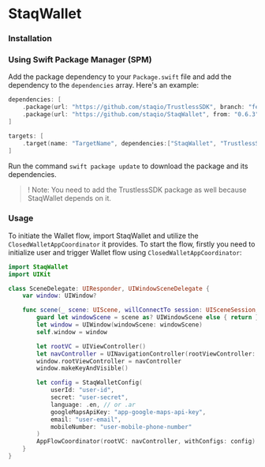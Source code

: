 # StaqWallet

### Installation

### Using Swift Package Manager (SPM)

Add the package dependency to your `Package.swift` file and add the dependency to the `dependencies` array. Here's an example:

```swift
dependencies: [
    .package(url: "https://github.com/staqio/TrustlessSDK", branch: "feat/dev-finlab"),
    .package(url: "https://github.com/staqio/StaqWallet", from: "0.6.3")
]
```

```swift
targets: [
    .target(name: "TargetName", dependencies:["StaqWallet", "TrustlessSDK"])
]
```

Run the command `swift package update` to download the package and its dependencies.

> ! Note: You need to add the TrustlessSDK package as well because StaqWallet depends on it.

### Usage

To initiate the Wallet flow, import StaqWallet and utilize the `ClosedWalletAppCoordinator` it provides. To start the flow, firstly you need to initialize user and trigger Wallet flow using `ClosedWalletAppCoordinator`:

```swift
import StaqWallet
import UIKit

class SceneDelegate: UIResponder, UIWindowSceneDelegate {
    var window: UIWindow?

    func scene(_ scene: UIScene, willConnectTo session: UISceneSession, options connectionOptions: UIScene.ConnectionOptions) {
        guard let windowScene = scene as? UIWindowScene else { return }
        let window = UIWindow(windowScene: windowScene)
        self.window = window

        let rootVC = UIViewController()
        let navController = UINavigationController(rootViewController: rootVC)  // you existing navigation controller
        window.rootViewController = navController
        window.makeKeyAndVisible()

        let config = StaqWalletConfig(
            userId: "user-id",
            secret: "user-secret",
            language: .en, // or .ar
            googleMapsApiKey: "app-google-maps-api-key",
            email: "user-email",
            mobileNumber: "user-mobile-phone-number"
        )
        AppFlowCoordinator(rootVC: navController, withConfigs: config).start()
    }
}
```

